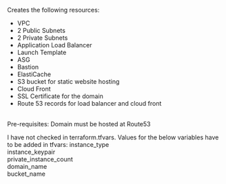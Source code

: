 Creates the following resources:<br/>
<ul>
  <li>VPC</li>
  <li>2 Public Subnets</li>
  <li>2 Private Subnets</li>
  <li>Application Load Balancer</li>
  <li>Launch Template</li>
  <li>ASG</li>
  <li>Bastion</li>
  <li>ElastiCache</li>
  <li>S3 bucket for static website hosting</li>
  <li>Cloud Front</li>
  <li>SSL Certificate for the domain</li>
  <li>Route 53 records for load balancer and cloud front</li>
 </ul>
 <br/>
 Pre-requisites:
 Domain must be hosted at Route53
 
 I have not checked in terraform.tfvars. Values for the below variables have to be added in tfvars:
instance_type <br/>
instance_keypair<br/>
private_instance_count <br/>
domain_name           <br/>
bucket_name            <br/>
 
